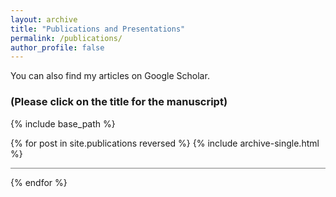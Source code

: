 ```yaml
---
layout: archive
title: "Publications and Presentations"
permalink: /publications/
author_profile: false
---
```

<!-- Google tag (gtag.js) -->
<script async src="https://www.googletagmanager.com/gtag/js?id=G-N13ZXFY26T"></script>
<script>
  window.dataLayer = window.dataLayer || [];
  function gtag(){dataLayer.push(arguments);}
  gtag('js', new Date());

  gtag('config', 'G-N13ZXFY26T');
</script>
<link rel="stylesheet" href="https://cdnjs.cloudflare.com/ajax/libs/font-awesome/6.2.0/css/all.min.css" integrity="sha512-xh6O/CkQoPOWDdYTDqeRdPCVd1SpvCA9XXcUnZS2FmJNp1coAFzvtCN9BmamE+4aHK8yyUHUSCcJHgXloTyT2A==" crossorigin="anonymous" referrerpolicy="no-referrer" />
You can also find my articles on <a href="{{author.googlescholar}}" style="text-decoration: none;" href="https://scholar.google.com/citations?user=t4QvqFgAAAAJ&hl=en" target="_blank"><i class="fas fa-fw fa-graduation-cap"></i> Google Scholar</a>.
<h3>(Please click on the title for the manuscript)</h3>
<!-- {% if author.googlescholar %} -->
<!-- You can also find my articles on <u><a href="{{author.googlescholar}}" target="_blank">my Google Scholar profile</a>.</u> -->
<!-- {% endif %} -->

{% include base_path %}

{% for post in site.publications reversed %}
  {% include archive-single.html %}
  <hr style="height:1px;border-width:0;color:gray;background-color:gray">
{% endfor %}
